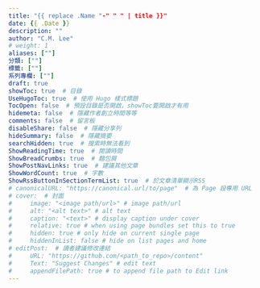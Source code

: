 ```yaml
---
title: "{{ replace .Name "-" " " | title }}"
date: {{ .Date }}
description: ""
author: "C.M. Lee"
# weight: 1
aliases: [""]
分類: [""]
標籤: [""]
系列專欄: [""]
draft: true
showToc: true  # 目錄
UseHugoToc: true  # 使用 Hugo 樣式標題
TocOpen: false  # 預設目錄是否開啟，showToc要開啟才有用
hidemeta: false  # 隱藏作者創立時間等等
comments: false  # 留言板
disableShare: false  # 隱藏分享列
hideSummary: false  # 隱藏摘要
searchHidden: true  # 搜索時無法看到
ShowReadingTime: true  # 閱讀時間
ShowBreadCrumbs: true  # 麵包屑
ShowPostNavLinks: true  # 建議其他文章
ShowWordCount: true  # 字數
ShowRssButtonInSectionTermList: true  # 於文章清單顯示RSS
# canonicalURL: "https://canonical.url/to/page"  # 為 Page 設專用 URL
# cover:  # 封面
#     image: "<image path/url>" # image path/url
#     alt: "<alt text>" # alt text
#     caption: "<text>" # display caption under cover
#     relative: true # when using page bundles set this to true
#     hidden: true # only hide on current single page
#     hiddenInList: false # hide on list pages and home
# editPost:  # 讀者建議修改連結
#     URL: "https://github.com/<path_to_repo>/content"
#     Text: "Suggest Changes" # edit text
#     appendFilePath: true # to append file path to Edit link
---
```

